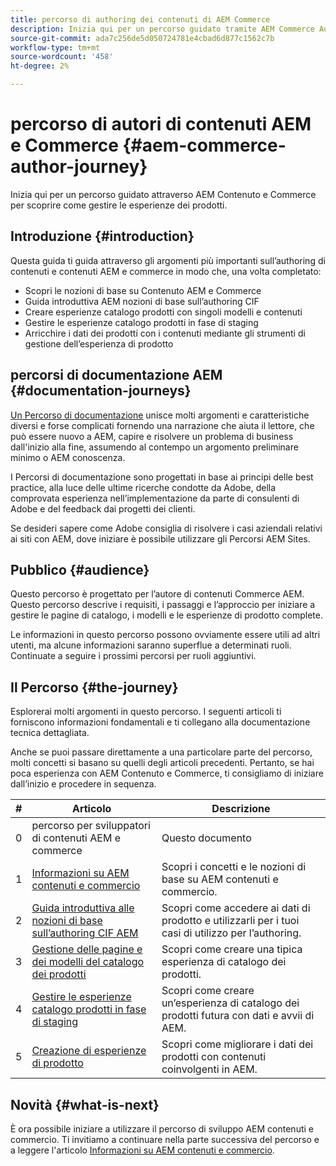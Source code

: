 ```yaml
---
title: percorso di authoring dei contenuti di AEM Commerce
description: Inizia qui per un percorso guidato tramite AEM Commerce Authoring
source-git-commit: ada7c256de5d050724781e4cbad6d877c1562c7b
workflow-type: tm+mt
source-wordcount: '458'
ht-degree: 2%

---
```


# percorso di autori di contenuti AEM e Commerce {#aem-commerce-author-journey}

Inizia qui per un percorso guidato attraverso AEM Contenuto e Commerce per scoprire come gestire le esperienze dei prodotti.

## Introduzione {#introduction}

Questa guida ti guida attraverso gli argomenti più importanti sull’authoring di contenuti e contenuti AEM e commerce in modo che, una volta completato:

* Scopri le nozioni di base su Contenuto AEM e Commerce
* Guida introduttiva AEM nozioni di base sull’authoring CIF
* Creare esperienze catalogo prodotti con singoli modelli e contenuti
* Gestire le esperienze catalogo prodotti in fase di staging
* Arricchire i dati dei prodotti con i contenuti mediante gli strumenti di gestione dell’esperienza di prodotto

## percorsi di documentazione AEM {#documentation-journeys}

[Un Percorso di documentazione](/help/journey-documentation/documentation-journeys.md) unisce molti argomenti e caratteristiche diversi e forse complicati fornendo una narrazione che aiuta il lettore, che può essere nuovo a AEM, capire e risolvere un problema di business dall&#39;inizio alla fine, assumendo al contempo un argomento preliminare minimo o AEM conoscenza.

I Percorsi di documentazione sono progettati in base ai principi delle best practice, alla luce delle ultime ricerche condotte da Adobe, della comprovata esperienza nell’implementazione da parte di consulenti di Adobe e del feedback dai progetti dei clienti.

Se desideri sapere come Adobe consiglia di risolvere i casi aziendali relativi ai siti con AEM, dove iniziare è possibile utilizzare gli Percorsi AEM Sites.

## Pubblico {#audience}

Questo percorso è progettato per l’autore di contenuti Commerce AEM. Questo percorso descrive i requisiti, i passaggi e l’approccio per iniziare a gestire le pagine di catalogo, i modelli e le esperienze di prodotto complete.

Le informazioni in questo percorso possono ovviamente essere utili ad altri utenti, ma alcune informazioni saranno superflue a determinati ruoli. Continuate a seguire i prossimi percorsi per ruoli aggiuntivi.

## Il Percorso {#the-journey}

Esplorerai molti argomenti in questo percorso. I seguenti articoli ti forniscono informazioni fondamentali e ti collegano alla documentazione tecnica dettagliata.

Anche se puoi passare direttamente a una particolare parte del percorso, molti concetti si basano su quelli degli articoli precedenti. Pertanto, se hai poca esperienza con AEM Contenuto e Commerce, ti consigliamo di iniziare dall’inizio e procedere in sequenza.

| # | Articolo | Descrizione |
|---|---|---|
| 0 | percorso per sviluppatori di contenuti AEM e commerce | Questo documento |
| 1 | [Informazioni su AEM contenuti e commercio](/help/commerce-cloud/introduction.md) | Scopri i concetti e le nozioni di base su AEM contenuti e commercio. |
| 2 | [Guida introduttiva alle nozioni di base sull’authoring CIF AEM](getting-started.md) | Scopri come accedere ai dati di prodotto e utilizzarli per i tuoi casi di utilizzo per l’authoring. |
| 3 | [Gestione delle pagine e dei modelli del catalogo dei prodotti](catalog-templates.md) | Scopri come creare una tipica esperienza di catalogo dei prodotti. |
| 4 | [Gestire le esperienze catalogo prodotti in fase di staging](staged-catalog.md) | Scopri come creare un’esperienza di catalogo dei prodotti futura con dati e avvii di AEM. |
| 5 | [Creazione di esperienze di prodotto](product-experience-management.md) | Scopri come migliorare i dati dei prodotti con contenuti coinvolgenti in AEM. |

## Novità {#what-is-next}

È ora possibile iniziare a utilizzare il percorso di sviluppo AEM contenuti e commercio. Ti invitiamo a continuare nella parte successiva del percorso e a leggere l&#39;articolo [Informazioni su AEM contenuti e commercio](/help/commerce-cloud/introduction.md).
